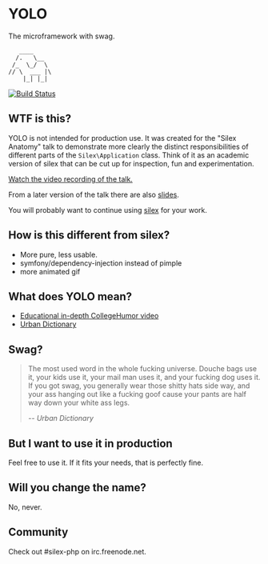 # YOLO

The microframework with swag.

       ____
      /.   \__
     /_  \_/  \
    // \  ___ |\
        |_| |_|

[![Build Status](https://secure.travis-ci.org/igorw/yolo.png?branch=master)](http://travis-ci.org/igorw/yolo)

## WTF is this?

YOLO is not intended for production use. It was created for the "Silex
Anatomy" talk to demonstrate more clearly the distinct responsibilities of
different parts of the `Silex\Application` class. Think of it as an academic
version of silex that can be cut up for inspection, fun and experimentation.

[Watch the video recording of the talk.](https://vimeo.com/51201498)

From a later version of the talk there are also
[slides](https://speakerdeck.com/igorw/silex-anatomy-phpne).

You will probably want to continue using
[silex](https://github.com/fabpot/Silex) for your work.

## How is this different from silex?

* More pure, less usable.
* symfony/dependency-injection instead of pimple
* more animated gif

## What does YOLO mean?

* [Educational in-depth CollegeHumor video](http://www.youtube.com/watch?v=GMxoh2QEvlg)
* [Urban Dictionary](http://www.urbandictionary.com/define.php?term=yolo)

## Swag?

> The most used word in the whole fucking universe. Douche bags use it, your
> kids use it, your mail man uses it, and your fucking dog uses it. If you got
> swag, you generally wear those shitty hats side way, and your ass hanging
> out like a fucking goof cause your pants are half way down your white ass
> legs.
>
> *-- Urban Dictionary*

## But I want to use it in production

Feel free to use it. If it fits your needs, that is perfectly fine.

## Will you change the name?

No, never.

## Community

Check out #silex-php on irc.freenode.net.
